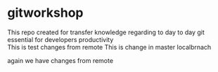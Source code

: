 # gitworkshop
This repo created for transfer knowledge regarding to day to day git essential for developers productivity  
This is test changes from remote
This is change in master localbrnach

again we have changes from remote
